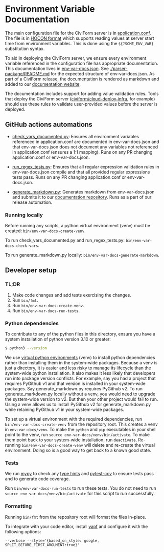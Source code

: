 # Environment Variable Documentation

The main configuration file for the CiviForm server is in
[application.conf](../server/conf/application.conf). The file is in [HOCON
format](https://github.com/lightbend/config/blob/main/HOCON.md) which supports
reading values at server start time from environment variables. This is done
using the `${?SOME_ENV_VAR}` substitution syntax.

To aid in deploying the CiviForm server, we ensure every environment variable
referenced in the configuration file has appropriate documentation. This
documentation lives in [env-var-docs.json](../server/conf/env-var-docs.json).
See [./parser-package/README.md](./parser-package/README.md) for the expected
structure of env-var-docs.json. As part of a CiviForm release, the
documentation is rendered as markdown and added to our [documentation
website](https://docs.civiform.us/it-manual/sre-playbook/server-environment-variables).

The documentation includes support for adding value validation rules. Tools
that deploy the CiviForm server
([civiform/cloud-deploy-infra](https://github.com/civiform/cloud-deploy-infra),
for example) should use these rules to validate user-provided values before the
server is deployed.

## GitHub actions automations

- [check_vars_documented.py](./check_vars_documented.py): Ensures all
  environment variables referenced in application.conf are documented in
  env-var-docs.json and that env-var-docs.json does not document any variables
  not referenced in application.conf (ensures a 1:1 mapping). Runs on any PR
  changing application.conf or env-var-docs.json.

- [run_regex_tests.py](./run_regex_tests.py): Ensures that all regular
  expression validation rules in env-var-docs.json compile and that all
  provided regular expressions tests pass. Runs on any PR changing
  application.conf or env-var-docs.json.

- [generate_markdown.py](./generate_markdown.py): Generates markdown from
  env-var-docs.json and submits it to our [documentation
  repository](https://github.com/civiform/docs/tree/main/docs/it-manual/sre-playbook/server-environment-variables).
  Runs as a part of our release automation.

### Running locally

Before running any scripts, a python virtual environment (venv) must be
created: `bin/env-var-docs-create-venv`.

To run check_vars_documented.py and run_regex_tests.py:
`bin/env-var-docs-check-vars`.

To run generate_markdown.py locally: `bin/env-var-docs-generate-markdown`.

## Developer setup

### TL;DR

1. Make code changes and add tests exercising the changes.
1. Run `bin/fmt`.
1. Run `bin/env-var-docs-create-venv`.
1. Run `bin/env-var-docs-run-tests`.

### Python dependencies

To contribute to any of the python files in this directory, ensure you have a
system installation of python version 3.10 or greater:

```sh
$ python3 --version
```

We use [virtual python
environments](https://docs.python.org/3/library/venv.html) (venv) to install
python dependencies rather than installing them in the system-wide packages.
Because a venv is just a directory, it is easier and less risky to manage its
lifecycle than the system-wide python installation. It also makes it less
likely that developers run into package version conflicts. For example, say you
had a project that requires PyGithub v1 and that version is installed in your
system-wide packages. Say generate_markdown.py requires PyGithub v2. To run
generate_markdown.py locally without a venv, you would need to upgrade the
system-wide version to v2. But then your other project would fail to run. Using
a venv allows us to install PyGithub v2 for generate_markdown.py while
retaining PyGithub v1 in your system-wide packages.

To set up a virtual environment with the required dependencies, run
`bin/env-var-docs-create-venv` from the repository root. This creates a venv in
`env-var-docs/venv`. To make the `python` and `pip` executables in your shell
point to the venv, run `source env-var-docs/venv/bin/activate`. To make them
point back to your system-wide installation, run `deactivate`. Re-running
`bin/env-var-docs-create-venv` will delete and re-create the virtual
environment. Doing so is a good way to get back to a known good state.

### Tests

We run [mypy](https://mypy-lang.org/) to check any [type
hints](https://docs.python.org/3/library/typing.html) and
[pytest-cov](https://pypi.org/project/pytest-cov/) to ensure tests pass and to
generate code coverage.

Run `bin/env-var-docs-run-tests` to run these tests. You do not need to run
`source env-var-docs/venv/bin/activate` for this script to run successfully.

### Formatting

Running `bin/fmt` from the repository root will format the files in-place.

To integrate with your code editor, install
[yapf](https://github.com/google/yapf) and configure it with the following
options:

`--verbose --style='{based_on_style: google, SPLIT_BEFORE_FIRST_ARGUMENT:true}'`
